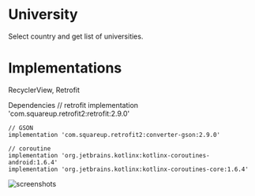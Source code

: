 # University
Select country and get list of universities.
# Implementations
RecyclerView, Retrofit

Dependencies
// retrofit
    implementation 'com.squareup.retrofit2:retrofit:2.9.0'

    // GSON
    implementation 'com.squareup.retrofit2:converter-gson:2.9.0'

    // coroutine
    implementation 'org.jetbrains.kotlinx:kotlinx-coroutines-android:1.6.4'
    implementation 'org.jetbrains.kotlinx:kotlinx-coroutines-core:1.6.4'
![screenshots](https://user-images.githubusercontent.com/93154761/216312615-2bb0e748-ec16-4a8f-aae3-e65ac050d91f.png)

